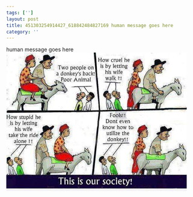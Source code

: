 ```yaml
---
tags: ['']
layout: post
title: 451303254914427_618842484827169 human message goes here
category: ''
---
```

human message goes here
![451303254914427_618842484827169](/uploads/2013-8-28-451303254914427_618842484827169-human-message-goes-here.jpg)
